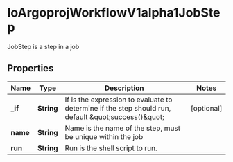 

# IoArgoprojWorkflowV1alpha1JobStep

JobStep is a step in a job

## Properties

Name | Type | Description | Notes
------------ | ------------- | ------------- | -------------
**_if** | **String** | If is the expression to evaluate to determine if the step should run, default \&quot;success()\&quot; |  [optional]
**name** | **String** | Name is the name of the step, must be unique within the job | 
**run** | **String** | Run is the shell script to run. | 



